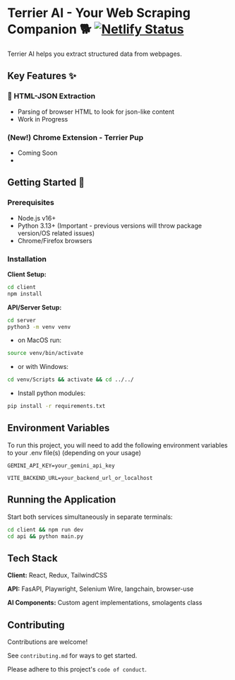 # Terrier AI - Your Web Scraping Companion 🐕 [![Netlify Status](https://api.netlify.com/api/v1/badges/ee4d5468-c54e-4c70-8711-02cc2115339b/deploy-status)](https://app.netlify.com/sites/terrier-hunt/deploys)

Terrier AI helps you extract structured data from webpages. 

## Key Features ✨

### 📄 HTML-JSON Extraction
- Parsing of browser HTML to look for json-like content
- Work in Progress

### (New!) Chrome Extension - Terrier Pup
- Coming Soon
- 
## Getting Started 🚀

### Prerequisites
- Node.js v16+
- Python 3.13+ (Important - previous versions will throw package version/OS related issues)
- Chrome/Firefox browsers

### Installation

**Client Setup:**
```bash
cd client
npm install
```
**API/Server Setup:**
```bash
cd server
python3 -m venv venv
```
- on MacOS run:
```bash
source venv/bin/activate
```

- or with Windows:
```bash
cd venv/Scripts && activate && cd ../../
```

- Install python modules:
```bash
pip install -r requirements.txt
```


## Environment Variables

To run this project, you will need to add the following environment variables to your .env file(s) (depending on your usage)

`GEMINI_API_KEY=your_gemini_api_key`

`VITE_BACKEND_URL=your_backend_url_or_localhost`

## Running the Application
Start both services simultaneously in separate terminals:
```bash
cd client && npm run dev
cd api && python main.py
```

## Tech Stack

**Client:** React, Redux, TailwindCSS

**API:** FasAPI, Playwright, Selenium Wire, langchain, browser-use

**AI Components:** Custom agent implementations, smolagents class


## Contributing

Contributions are welcome!

See `contributing.md` for ways to get started.

Please adhere to this project's `code of conduct`.


